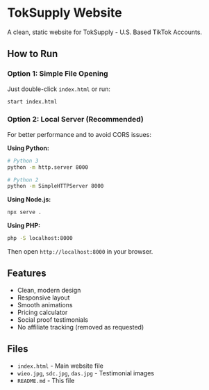 # TokSupply Website

A clean, static website for TokSupply - U.S. Based TikTok Accounts.

## How to Run

### Option 1: Simple File Opening
Just double-click `index.html` or run:
```bash
start index.html
```

### Option 2: Local Server (Recommended)
For better performance and to avoid CORS issues:

**Using Python:**
```bash
# Python 3
python -m http.server 8000

# Python 2
python -m SimpleHTTPServer 8000
```

**Using Node.js:**
```bash
npx serve .
```

**Using PHP:**
```bash
php -S localhost:8000
```

Then open `http://localhost:8000` in your browser.

## Features

- Clean, modern design
- Responsive layout
- Smooth animations
- Pricing calculator
- Social proof testimonials
- No affiliate tracking (removed as requested)

## Files

- `index.html` - Main website file
- `wieo.jpg`, `sdc.jpg`, `das.jpg` - Testimonial images
- `README.md` - This file